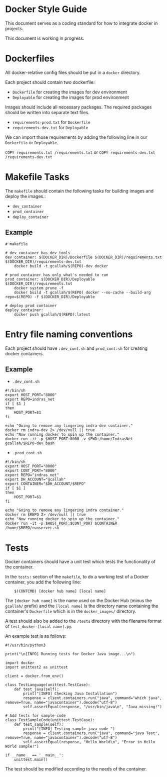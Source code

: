 # Docker Style Guide 
  
This document serves as a coding standard for how to integrate docker in projects.

This document is working in progress.

# Dockerfiles

All docker-relative config files should be put in a `docker` directory. 

Each project should contain two dockerfile:

* `Dockerfile` for creating the images for dev environment
* `Deployable` for creating the images for prod environment

Images should include all necessary packages. The required packages should be written into separate text files.  
* `requirements-prod.txt` for `Dockerfile` 
* `requirements-dev.txt` for `Deployable`

We can import those requirements by adding the following line in our `Dockerfile` or `Deployable`.

`COPY requirements.txt /requirements.txt`
or
`COPY requirements-dev.txt /requirements-dev.txt`

# Makefile Tasks

The `makefile` should contain the following tasks for building images and deploy the images.:
* `dev_container`
* `prod_container`
* `deploy_container`

## Example
```
# makefile

# dev container has dev tools
dev_container: $(DOCKER_DIR)/Dockerfile $(DOCKER_DIR)/requirements.txt $(DOCKER_DIR)/requirements-dev.txt
	docker build -t gcallah/$(REPO)-dev docker

# prod container has only what's needed to run
prod_container: $(DOCKER_DIR)/Deployable $(DOCKER_DIR)/requirements.txt
	docker system prune -f
	docker build -t gcallah/$(REPO) docker --no-cache --build-arg repo=$(REPO) -f $(DOCKER_DIR)/Deployable

# deploy prod container
deploy_container:
	docker push gcallah/$(REPO):latest
```

# Entry file naming conventions

Each project should have `.dev_cont.sh` and `prod_cont.sh`  for creating docker containers.

## Example

* `.dev_cont.sh`

```
#!/bin/sh
export HOST_PORT="8000"
export REPO=indras_net
if [ $1 ]
then
    HOST_PORT=$1
fi

echo "Going to remove any lingering indra-dev container."
docker rm indra-dev 2> /dev/null || true
echo "Now running docker to spin up the container."
docker run -it -p $HOST_PORT:8000 -v $PWD:/home/IndrasNet gcallah/$REPO-dev bash

```

* `.prod_cont.sh`

```
#!/bin/sh
export HOST_PORT="8000"
export CONT_PORT="8000"
export REPO="indras_net"
export DH_ACCOUNT="gcallah"
export CONTAINER="$DH_ACCOUNT/$REPO"
if [ $1 ]
then
    HOST_PORT=$1
fi

echo "Going to remove any lingering indra container."
docker rm $REPO 2> /dev/null || true
echo "Now running docker to spin up the container."
docker run -it -p $HOST_PORT:$CONT_PORT $CONTAINER /home/$REPO/runserver.sh

```

# Tests

Docker containers should have a unit test which tests the functionality of the container.

In the `tests:` section of the `makefile`, to do a working test of a Docker container, you add the following line:

```
	$(CONTCMD) [docker hub name] [local name]
```

The `[docker hub name]` is the name used on the Docker Hub (minus the `gcallah/` prefix) and the `[local name]` is the directory name containing the container's `Dockerfile` which is in the `docker_images/` directory.

A test should also be added to the `/tests` directory with the filename format of `test_docker-[local name].py`.

An example test is as follows:
```
#!/usr/bin/python3

print("\n[INFO] Running tests for Docker Java image...\n")

import docker
import unittest2 as unittest

client = docker.from_env()

class TestLanguage(unittest.TestCase):
    def test_java(self):
        print("[INFO] Checking Java Installation")
        response = client.containers.run("java", command="which java", remove=True, name="javacontainer").decode("utf-8")
        self.assertEqual(response, "/usr/bin/java\n", "Java missing!")

# Add tests for sample code
class TestSampleCode(unittest.TestCase):
    def test_sample(self):
        print("[INFO] Testing sample java code ")
        response = client.containers.run("java", command="java Test", remove=True, name="javacontainer").decode("utf-8")
        self.assertEqual(response, "Hello World\n", "Error in Hello World sample!")

if __name__ == '__main__':
    unittest.main()
```

The test should be modified according to the needs of the container.

